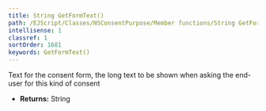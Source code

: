 ```yaml
---
title: String GetFormText()
path: /EJScript/Classes/NSConsentPurpose/Member functions/String GetFormText()
intellisense: 1
classref: 1
sortOrder: 1681
keywords: GetFormText()
---
```



Text for the consent form, the long text to be shown when asking the end-user for this kind of consent



* **Returns:** String


